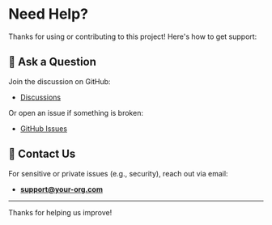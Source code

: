# Need Help?

Thanks for using or contributing to this project! Here's how to get support:

## 💬 Ask a Question

Join the discussion on GitHub:
- [Discussions](https://github.com/your-org/your-repo/discussions)

Or open an issue if something is broken:
- [GitHub Issues](https://github.com/your-org/your-repo/issues)

## 📧 Contact Us

For sensitive or private issues (e.g., security), reach out via email:
- **support@your-org.com**

---

Thanks for helping us improve!
